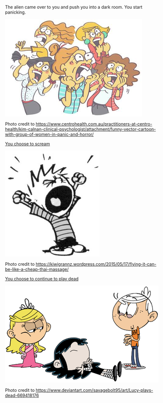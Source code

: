 The alien came over to you and push you into a dark room. You start panicking.

![panic](../images/panic.jpg)

Photo credit to https://www.centrohealth.com.au/practitioners-at-centro-health/kim-calnan-clinical-psychologist/attachment/funny-vector-cartoon-with-group-of-women-in-panic-and-horror/

[You choose to scream](death6.md)

![scream](../images/scream.jpg)

Photo credit to https://kiwigrannz.wordpress.com/2015/05/17/flying-it-can-be-like-a-cheap-thai-massage/

[You choose to continue to play dead](death7.md)

![dead](../images/dead.png)

Photo credit to https://www.deviantart.com/savagebolt95/art/Lucy-plays-dead-669418176